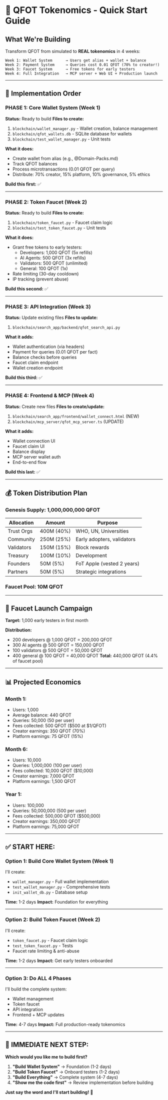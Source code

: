 # 🚀 QFOT Tokenomics - Quick Start Guide

## What We're Building

Transform QFOT from simulated to **REAL tokenomics** in 4 weeks:

```
Week 1: Wallet System      → Users get alias + wallet + balance
Week 2: Payment System     → Queries cost 0.01 QFOT (70% to creator!)
Week 3: Faucet System      → Free tokens for early testers
Week 4: Full Integration   → MCP server + Web UI + Production launch
```

---

## 🎯 Implementation Order

### **PHASE 1: Core Wallet System** (Week 1)
**Status:** Ready to build
**Files to create:**
1. `blockchain/wallet_manager.py` - Wallet creation, balance management
2. `blockchain/qfot_wallets.db` - SQLite database for wallets
3. `blockchain/test_wallet_manager.py` - Unit tests

**What it does:**
- Create wallet from alias (e.g., @Domain-Packs.md)
- Track QFOT balances
- Process microtransactions (0.01 QFOT per query)
- Distribute: 70% creator, 15% platform, 10% governance, 5% ethics

**Build this first:** ✅

---

### **PHASE 2: Token Faucet** (Week 2)
**Status:** Ready to build
**Files to create:**
1. `blockchain/token_faucet.py` - Faucet claim logic
2. `blockchain/test_token_faucet.py` - Unit tests

**What it does:**
- Grant free tokens to early testers:
  - Developers: 1,000 QFOT (5x refills)
  - AI Agents: 500 QFOT (3x refills)
  - Validators: 500 QFOT (unlimited)
  - General: 100 QFOT (1x)
- Rate limiting (30-day cooldown)
- IP tracking (prevent abuse)

**Build this second:** ✅

---

### **PHASE 3: API Integration** (Week 3)
**Status:** Update existing files
**Files to update:**
1. `blockchain/search_app/backend/qfot_search_api.py`

**What it adds:**
- Wallet authentication (via headers)
- Payment for queries (0.01 QFOT per fact)
- Balance checks before queries
- Faucet claim endpoint
- Wallet creation endpoint

**Build this third:** ✅

---

### **PHASE 4: Frontend & MCP** (Week 4)
**Status:** Create new files
**Files to create/update:**
1. `blockchain/search_app/frontend/wallet_connect.html` (NEW)
2. `blockchain/mcp_server/qfot_mcp_server.ts` (UPDATE)

**What it adds:**
- Wallet connection UI
- Faucet claim UI
- Balance display
- MCP server wallet auth
- End-to-end flow

**Build this last:** ✅

---

## 💰 Token Distribution Plan

### **Genesis Supply:** 1,000,000,000 QFOT

| Allocation | Amount | Purpose |
|------------|--------|---------|
| Trust Orgs | 400M (40%) | WHO, UN, Universities |
| Community | 250M (25%) | Early adopters, validators |
| Validators | 150M (15%) | Block rewards |
| Treasury | 100M (10%) | Development |
| Founders | 50M (5%) | FoT Apple (vested 2 years) |
| Partners | 50M (5%) | Strategic integrations |

### **Faucet Pool:** 10M QFOT

---

## 🎁 Faucet Launch Campaign

**Target:** 1,000 early testers in first month

**Distribution:**
- 200 developers @ 1,000 QFOT = 200,000 QFOT
- 300 AI agents @ 500 QFOT = 150,000 QFOT
- 100 validators @ 500 QFOT = 50,000 QFOT
- 400 general @ 100 QFOT = 40,000 QFOT
**Total:** 440,000 QFOT (4.4% of faucet pool)

---

## 📊 Projected Economics

### **Month 1:**
- Users: 1,000
- Average balance: 440 QFOT
- Queries: 50,000 (50 per user)
- Fees collected: 500 QFOT ($500 at $1/QFOT)
- Creator earnings: 350 QFOT (70%)
- Platform earnings: 75 QFOT (15%)

### **Month 6:**
- Users: 10,000
- Queries: 1,000,000 (100 per user)
- Fees collected: 10,000 QFOT ($10,000)
- Creator earnings: 7,000 QFOT
- Platform earnings: 1,500 QFOT

### **Year 1:**
- Users: 100,000
- Queries: 50,000,000 (500 per user)
- Fees collected: 500,000 QFOT ($500,000)
- Creator earnings: 350,000 QFOT
- Platform earnings: 75,000 QFOT

---

## ✅ **START HERE:**

### **Option 1: Build Core Wallet System (Week 1)**
I'll create:
- `wallet_manager.py` - Full wallet implementation
- `test_wallet_manager.py` - Comprehensive tests
- `init_wallet_db.py` - Database setup

**Time:** 1-2 days
**Impact:** Foundation for everything

---

### **Option 2: Build Token Faucet (Week 2)**
I'll create:
- `token_faucet.py` - Faucet claim logic
- `test_token_faucet.py` - Tests
- Faucet rate limiting & anti-abuse

**Time:** 1-2 days
**Impact:** Get early testers onboarded

---

### **Option 3: Do ALL 4 Phases**
I'll build the complete system:
- Wallet management
- Token faucet
- API integration
- Frontend + MCP updates

**Time:** 4-7 days
**Impact:** Full production-ready tokenomics

---

## 🎯 **IMMEDIATE NEXT STEP:**

**Which would you like me to build first?**

1. **"Build Wallet System"** → Foundation (1-2 days)
2. **"Build Token Faucet"** → Onboard testers (1-2 days)
3. **"Build Everything"** → Complete system (4-7 days)
4. **"Show me the code first"** → Review implementation before building

**Just say the word and I'll start building!** 🚀

